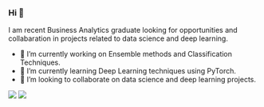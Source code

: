 ### Hi 👋
I am recent Business Analytics graduate looking for opportunities and collabaration in projects related to data science and deep learning.
- 🔭 I’m currently working on Ensemble methods and Classification Techniques.
- 🌱 I’m currently learning Deep Learning techniques using PyTorch.
- 🤝 I’m looking to collaborate on data science and deep learning projects. 




[<img src="https://img.shields.io/badge/twitter-%231DA1F2.svg?&style=for-the-badge&logo=twitter&logoColor=white" />](https://twitter.com/ShambhaviChati)  [<img src="https://img.shields.io/badge/linkedin-%230077B5.svg?&style=for-the-badge&logo=linkedin&logoColor=white" />](https://www.linkedin.com/in/shambhavichati/) 


